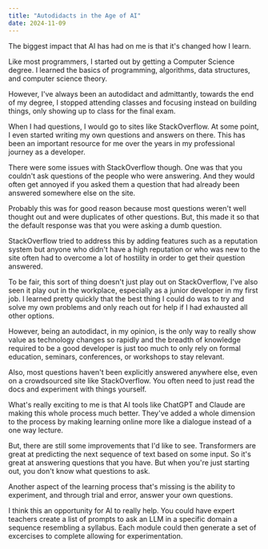 ```yaml
---
title: "Autodidacts in the Age of AI"
date: 2024-11-09
---
```


The biggest impact that AI has had on me is that it's changed how I learn.

Like most programmers, I started out by getting a Computer Science degree. I learned the basics of programming, algorithms, data structures, and computer science theory.

However, I've always been an autodidact and admittantly, towards the end of my degree, I stopped attending classes and focusing instead on building things, only showing up to class for the final exam.

When I had questions, I would go to sites like StackOverflow. At some point, I even started writing my own questions and answers on there. This has been an important resource for me over the years in my professional journey as a developer.

There were some issues with StackOverflow though. One was that you couldn't ask questions of the people who were answering. And they would often get annoyed if you asked them a question that had already been answered somewhere else on the site.

Probably this was for good reason because most questions weren't well thought out and were duplicates of other questions. But, this made it so that the default response was that you were asking a dumb question.

StackOverflow tried to address this by adding features such as a reputation system but anyone who didn't have a high reputation or who was new to the site often had to overcome a lot of hostility in order to get their question answered.

To be fair, this sort of thing doesn't just play out on StackOverflow, I've also seen it play out in the workplace, especially as a junior developer in my first job. I learned pretty quickly that the best thing I could do was to try and solve my own problems and only reach out for help if I had exhausted all other options.

However, being an autodidact, in my opinion, is the only way to really show value as technology changes so rapidly and the breadth of knowledge required to be a good developer is just too much to only rely on formal education, seminars, conferences, or workshops to stay relevant.

Also, most questions haven't been explicitly answered anywhere else, even on a crowdsourced site like StackOverflow. You often need to just read the docs and experiment with things yourself.

What's really exciting to me is that AI tools like ChatGPT and Claude are making this whole process much better. They've added a whole dimension to the process by making learning online more like a dialogue instead of a one way lecture.

But, there are still some improvements that I'd like to see. Transformers are great at predicting the next sequence of text based on some input. So it's great at answering questions that you have. But when you're just starting out, you don't know what questions to ask.

Another aspect of the learning process that's missing is the ability to experiment, and through trial and error, answer your own questions.

I think this an opportunity for AI to really help. You could have expert teachers create a list of prompts to ask an LLM in a specific domain a sequence resembling a syllabus. Each module could then generate a set of excercises to complete allowing for experimentation.
